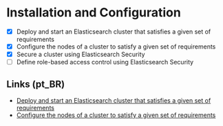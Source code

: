 # Installation and Configuration

- [x] Deploy and start an Elasticsearch cluster that satisfies a given set of requirements
- [x] Configure the nodes of a cluster to satisfy a given set of requirements
- [x] Secure a cluster using Elasticsearch Security
- [ ] Define role-based access control using Elasticsearch Security

## Links (pt_BR)

- [Deploy and start an Elasticsearch cluster that satisfies a given set of requirements][01-01]
- [Configure the nodes of a cluster to satisfy a given set of requirements][01-02]

[01-01]: pt_br/01-01-deploy-and-start.ptbr.md
[01-02]: pt_br/01-02-configure-nodes.ptbr.md